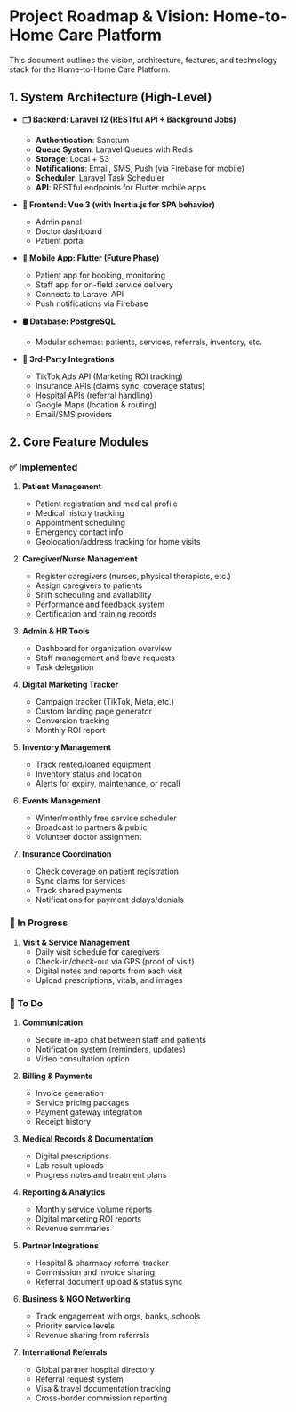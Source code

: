 # Project Roadmap & Vision: Home-to-Home Care Platform

This document outlines the vision, architecture, features, and technology stack for the Home-to-Home Care Platform.

## 1. System Architecture (High-Level)

- **🗂️ Backend: Laravel 12 (RESTful API + Background Jobs)**
  - **Authentication**: Sanctum
  - **Queue System**: Laravel Queues with Redis
  - **Storage**: Local + S3
  - **Notifications**: Email, SMS, Push (via Firebase for mobile)
  - **Scheduler**: Laravel Task Scheduler
  - **API**: RESTful endpoints for Flutter mobile apps

- **🎨 Frontend: Vue 3 (with Inertia.js for SPA behavior)**
  - Admin panel
  - Doctor dashboard
  - Patient portal

- **📱 Mobile App: Flutter (Future Phase)**
  - Patient app for booking, monitoring
  - Staff app for on-field service delivery
  - Connects to Laravel API
  - Push notifications via Firebase

- **🛢️ Database: PostgreSQL**
  - Modular schemas: patients, services, referrals, inventory, etc.

- **🔌 3rd-Party Integrations**
  - TikTok Ads API (Marketing ROI tracking)
  - Insurance APIs (claims sync, coverage status)
  - Hospital APIs (referral handling)
  - Google Maps (location & routing)
  - Email/SMS providers

## 2. Core Feature Modules

### ✅ Implemented

1.  **Patient Management**
    - Patient registration and medical profile
    - Medical history tracking
    - Appointment scheduling
    - Emergency contact info
    - Geolocation/address tracking for home visits

2.  **Caregiver/Nurse Management**
    - Register caregivers (nurses, physical therapists, etc.)
    - Assign caregivers to patients
    - Shift scheduling and availability
    - Performance and feedback system
    - Certification and training records

3.  **Admin & HR Tools**
    - Dashboard for organization overview
    - Staff management and leave requests
    - Task delegation

4.  **Digital Marketing Tracker**
    - Campaign tracker (TikTok, Meta, etc.)
    - Custom landing page generator
    - Conversion tracking
    - Monthly ROI report

5.  **Inventory Management**
    - Track rented/loaned equipment
    - Inventory status and location
    - Alerts for expiry, maintenance, or recall

6.  **Events Management**
    - Winter/monthly free service scheduler
    - Broadcast to partners & public
    - Volunteer doctor assignment

7.  **Insurance Coordination**
    - Check coverage on patient registration
    - Sync claims for services
    - Track shared payments
    - Notifications for payment delays/denials

### 🚧 In Progress

1.  **Visit & Service Management**
    - Daily visit schedule for caregivers
    - Check-in/check-out via GPS (proof of visit)
    - Digital notes and reports from each visit
    - Upload prescriptions, vitals, and images

### 📝 To Do

1.  **Communication**
    - Secure in-app chat between staff and patients
    - Notification system (reminders, updates)
    - Video consultation option

2.  **Billing & Payments**
    - Invoice generation
    - Service pricing packages
    - Payment gateway integration
    - Receipt history

3.  **Medical Records & Documentation**
    - Digital prescriptions
    - Lab result uploads
    - Progress notes and treatment plans

4.  **Reporting & Analytics**
    - Monthly service volume reports
    - Digital marketing ROI reports
    - Revenue summaries

5.  **Partner Integrations**
    - Hospital & pharmacy referral tracker
    - Commission and invoice sharing
    - Referral document upload & status sync

6.  **Business & NGO Networking**
    - Track engagement with orgs, banks, schools
    - Priority service levels
    - Revenue sharing from referrals

7.  **International Referrals**
    - Global partner hospital directory
    - Referral request system
    - Visa & travel documentation tracking
    - Cross-border commission reporting
